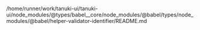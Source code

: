 /home/runner/work/tanuki-ui/tanuki-ui/node_modules/@types/babel__core/node_modules/@babel/types/node_modules/@babel/helper-validator-identifier/README.md
